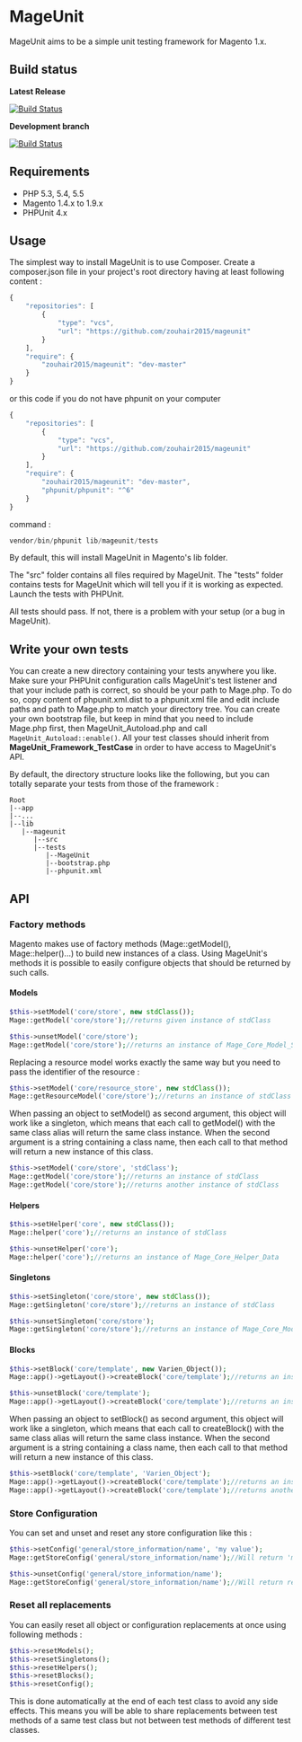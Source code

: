 # MageUnit

MageUnit aims to be a simple unit testing framework for Magento 1.x.

## Build status

**Latest Release**

[![Build Status](https://travis-ci.org/zouhair2015/mageunit.svg?branch=master)](https://travis-ci.org/zouhair2015/mageunit)

**Development branch**

[![Build Status](https://travis-ci.org/zouhair2015/mageunit.svg?branch=devel)](https://travis-ci.org/zouhair2015/mageunit)

## Requirements

- PHP 5.3, 5.4, 5.5
- Magento 1.4.x to 1.9.x
- PHPUnit 4.x

## Usage

The simplest way to install MageUnit is to use Composer.
Create a composer.json file in your project's root directory having at least following content :

```js
{
    "repositories": [
        {
            "type": "vcs",
            "url": "https://github.com/zouhair2015/mageunit"
        }
    ],
    "require": {
        "zouhair2015/mageunit": "dev-master"
    }
}
```
or this code if you do not have phpunit on your computer
```js
{
    "repositories": [
        {
            "type": "vcs",
            "url": "https://github.com/zouhair2015/mageunit"
        }
    ],
    "require": {
        "zouhair2015/mageunit": "dev-master",
        "phpunit/phpunit": "^6"
    }
}
```
command :
```js
vendor/bin/phpunit lib/mageunit/tests

```

By default, this will install MageUnit in Magento's lib folder.

The "src" folder contains all files required by MageUnit. 
The "tests" folder contains tests for MageUnit which will tell you if it is working as expected.
Launch the tests with PHPUnit.

All tests should pass. If not, there is a problem with your setup (or a bug in MageUnit).

## Write your own tests

You can create a new directory containing your tests anywhere you like. 
Make sure your PHPUnit configuration calls MageUnit's test listener and that your include path is correct, so should be your path to Mage.php.
To do so, copy content of phpunit.xml.dist to a phpunit.xml file and edit include paths and path to Mage.php to match your directory tree.
You can create your own bootstrap file, but keep in mind that you need to include Mage.php first, then MageUnit_Autoload.php and call `MageUnit_Autoload::enable()`.
All your test classes should inherit from **MageUnit_Framework_TestCase** in order to have access to MageUnit's API.

By default, the directory structure looks like the following, but you can totally separate your tests from those of the framework :

    Root
    |--app
    |--...
    |--lib
       |--mageunit
          |--src
          |--tests
             |--MageUnit
             |--bootstrap.php
             |--phpunit.xml

## API

### Factory methods

Magento makes use of factory methods (Mage::getModel(), Mage::helper()...) to build new instances of a class.
Using MageUnit's methods it is possible to easily configure objects that should be returned by such calls.

#### Models

```php
$this->setModel('core/store', new stdClass());
Mage::getModel('core/store');//returns given instance of stdClass
```

```php
$this->unsetModel('core/store');
Mage::getModel('core/store');//returns an instance of Mage_Core_Model_Store
```

Replacing a resource model works exactly the same way but you need to pass the identifier of the resource :

```php
$this->setModel('core/resource_store', new stdClass());
Mage::getResourceModel('core/store');//returns an instance of stdClass
```

When passing an object to setModel() as second argument, this object will work like a singleton, which means that
each call to getModel() with the same class alias will return the same class instance. When the second argument
is a string containing a class name, then each call to that method will return a new instance of this class.

```php
$this->setModel('core/store', 'stdClass');
Mage::getModel('core/store');//returns an instance of stdClass
Mage::getModel('core/store');//returns another instance of stdClass
```

#### Helpers

```php
$this->setHelper('core', new stdClass());
Mage::helper('core');//returns an instance of stdClass
```

```php
$this->unsetHelper('core');
Mage::helper('core');//returns an instance of Mage_Core_Helper_Data
```
 
#### Singletons

```php
$this->setSingleton('core/store', new stdClass());
Mage::getSingleton('core/store');//returns an instance of stdClass
```

```php
$this->unsetSingleton('core/store');
Mage::getSingleton('core/store');//returns an instance of Mage_Core_Model_Store
```
    
#### Blocks

```php
$this->setBlock('core/template', new Varien_Object());
Mage::app()->getLayout()->createBlock('core/template');//returns an instance of Varien_Object and not Mage_Core_Block_Template
```

```php
$this->unsetBlock('core/template');
Mage::app()->getLayout()->createBlock('core/template');//returns an instance of Mage_Core_Block_Template
```

When passing an object to setBlock() as second argument, this object will work like a singleton, which means that
each call to createBlock() with the same class alias will return the same class instance. When the second argument
is a string containing a class name, then each call to that method will return a new instance of this class.

```php
$this->setBlock('core/template', 'Varien_Object');
Mage::app()->getLayout()->createBlock('core/template');//returns an instance of Varien_Object
Mage::app()->getLayout()->createBlock('core/template');//returns another instance of Varien_Object
```

### Store Configuration

You can set and unset and reset any store configuration like this :

```php
$this->setConfig('general/store_information/name', 'my value');
Mage::getStoreConfig('general/store_information/name');//Will return 'my value'
```

```php
$this->unsetConfig('general/store_information/name');
Mage::getStoreConfig('general/store_information/name');//Will return real value
```

### Reset all replacements

You can easily reset all object or configuration replacements at once using following methods :

```php
$this->resetModels();
$this->resetSingletons();
$this->resetHelpers();
$this->resetBlocks();
$this->resetConfig();
```

This is done automatically at the end of each test class to avoid any side effects.
This means you will be able to share replacements between test methods of a same test class but not between
test methods of different test classes.
